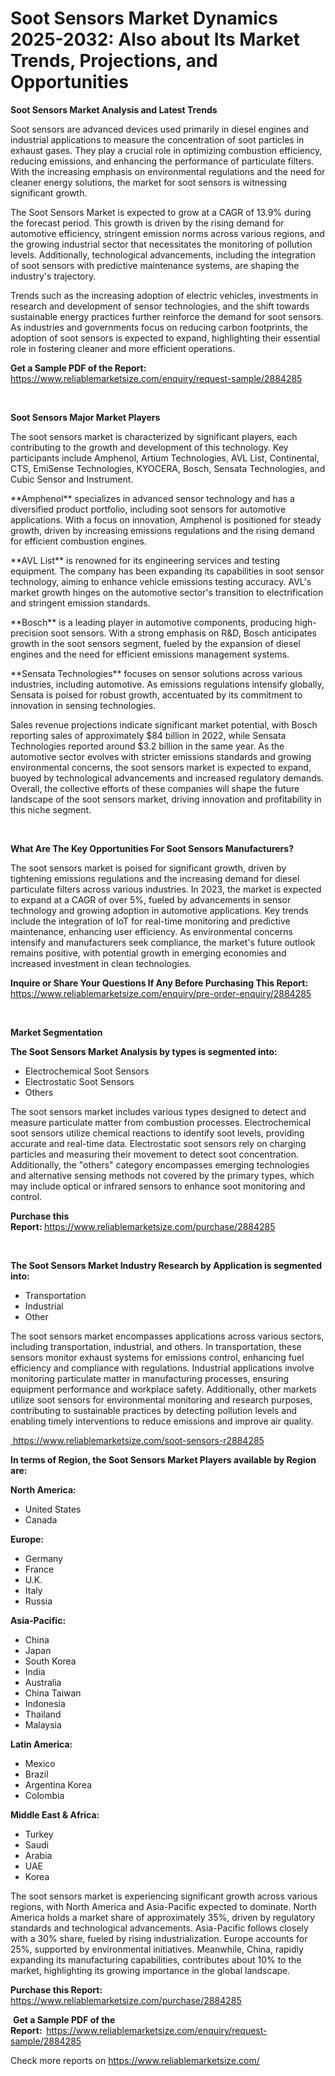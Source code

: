 <p><h1>Soot Sensors Market Dynamics 2025-2032: Also about Its Market Trends, Projections, and Opportunities</h1></p><p><strong>Soot Sensors Market Analysis and Latest Trends</strong></p>
<p><p>Soot sensors are advanced devices used primarily in diesel engines and industrial applications to measure the concentration of soot particles in exhaust gases. They play a crucial role in optimizing combustion efficiency, reducing emissions, and enhancing the performance of particulate filters. With the increasing emphasis on environmental regulations and the need for cleaner energy solutions, the market for soot sensors is witnessing significant growth.</p><p>The Soot Sensors Market is expected to grow at a CAGR of 13.9% during the forecast period. This growth is driven by the rising demand for automotive efficiency, stringent emission norms across various regions, and the growing industrial sector that necessitates the monitoring of pollution levels. Additionally, technological advancements, including the integration of soot sensors with predictive maintenance systems, are shaping the industry's trajectory. </p><p>Trends such as the increasing adoption of electric vehicles, investments in research and development of sensor technologies, and the shift towards sustainable energy practices further reinforce the demand for soot sensors. As industries and governments focus on reducing carbon footprints, the adoption of soot sensors is expected to expand, highlighting their essential role in fostering cleaner and more efficient operations.</p></p>
<p><strong>Get a Sample PDF of the Report:&nbsp;</strong> <a href="https://www.reliablemarketsize.com/enquiry/request-sample/2884285?utm_campaign=2307&utm_medium=2&utm_source=Github&utm_content=ia&utm_term=13032025&utm_id=soot-sensors">https://www.reliablemarketsize.com/enquiry/request-sample/2884285</a></p>
<p>&nbsp;</p>
<p><strong>Soot Sensors Major Market Players</strong></p>
<p><p>The soot sensors market is characterized by significant players, each contributing to the growth and development of this technology. Key participants include Amphenol, Artium Technologies, AVL List, Continental, CTS, EmiSense Technologies, KYOCERA, Bosch, Sensata Technologies, and Cubic Sensor and Instrument. </p><p>**Amphenol** specializes in advanced sensor technology and has a diversified product portfolio, including soot sensors for automotive applications. With a focus on innovation, Amphenol is positioned for steady growth, driven by increasing emissions regulations and the rising demand for efficient combustion engines.</p><p>**AVL List** is renowned for its engineering services and testing equipment. The company has been expanding its capabilities in soot sensor technology, aiming to enhance vehicle emissions testing accuracy. AVL's market growth hinges on the automotive sector's transition to electrification and stringent emission standards.</p><p>**Bosch** is a leading player in automotive components, producing high-precision soot sensors. With a strong emphasis on R&D, Bosch anticipates growth in the soot sensors segment, fueled by the expansion of diesel engines and the need for efficient emissions management systems.</p><p>**Sensata Technologies** focuses on sensor solutions across various industries, including automotive. As emissions regulations intensify globally, Sensata is poised for robust growth, accentuated by its commitment to innovation in sensing technologies.</p><p>Sales revenue projections indicate significant market potential, with Bosch reporting sales of approximately $84 billion in 2022, while Sensata Technologies reported around $3.2 billion in the same year. As the automotive sector evolves with stricter emissions standards and growing environmental concerns, the soot sensors market is expected to expand, buoyed by technological advancements and increased regulatory demands. Overall, the collective efforts of these companies will shape the future landscape of the soot sensors market, driving innovation and profitability in this niche segment.</p></p>
<p>&nbsp;</p>
<p><strong>What Are The Key Opportunities For Soot Sensors Manufacturers?</strong></p>
<p><p>The soot sensors market is poised for significant growth, driven by tightening emissions regulations and the increasing demand for diesel particulate filters across various industries. In 2023, the market is expected to expand at a CAGR of over 5%, fueled by advancements in sensor technology and growing adoption in automotive applications. Key trends include the integration of IoT for real-time monitoring and predictive maintenance, enhancing user efficiency. As environmental concerns intensify and manufacturers seek compliance, the market's future outlook remains positive, with potential growth in emerging economies and increased investment in clean technologies.</p></p>
<p><strong>Inquire or Share Your Questions If Any Before Purchasing This Report:</strong> <a href="https://www.reliablemarketsize.com/enquiry/pre-order-enquiry/2884285?utm_campaign=2307&utm_medium=2&utm_source=Github&utm_content=ia&utm_term=13032025&utm_id=soot-sensors">https://www.reliablemarketsize.com/enquiry/pre-order-enquiry/2884285</a></p>
<p>&nbsp;</p>
<p><strong>Market Segmentation</strong></p>
<p><strong>The Soot Sensors Market Analysis by types is segmented into:</strong></p>
<p><ul><li>Electrochemical Soot Sensors</li><li>Electrostatic Soot Sensors</li><li>Others</li></ul></p>
<p><p>The soot sensors market includes various types designed to detect and measure particulate matter from combustion processes. Electrochemical soot sensors utilize chemical reactions to identify soot levels, providing accurate and real-time data. Electrostatic soot sensors rely on charging particles and measuring their movement to detect soot concentration. Additionally, the "others" category encompasses emerging technologies and alternative sensing methods not covered by the primary types, which may include optical or infrared sensors to enhance soot monitoring and control.</p></p>
<p><strong>Purchase this Report:&nbsp;</strong><a href="https://www.reliablemarketsize.com/purchase/2884285?utm_campaign=2307&utm_medium=2&utm_source=Github&utm_content=ia&utm_term=13032025&utm_id=soot-sensors">https://www.reliablemarketsize.com/purchase/2884285</a></p>
<p>&nbsp;</p>
<p><strong>The Soot Sensors Market Industry Research by Application is segmented into:</strong></p>
<p><ul><li>Transportation</li><li>Industrial</li><li>Other</li></ul></p>
<p><p>The soot sensors market encompasses applications across various sectors, including transportation, industrial, and others. In transportation, these sensors monitor exhaust systems for emissions control, enhancing fuel efficiency and compliance with regulations. Industrial applications involve monitoring particulate matter in manufacturing processes, ensuring equipment performance and workplace safety. Additionally, other markets utilize soot sensors for environmental monitoring and research purposes, contributing to sustainable practices by detecting pollution levels and enabling timely interventions to reduce emissions and improve air quality.</p></p>
<p><a href="https://www.reliablemarketsize.com/soot-sensors-r2884285?utm_campaign=2307&utm_medium=2&utm_source=Github&utm_content=ia&utm_term=13032025&utm_id=soot-sensors">&nbsp;https://www.reliablemarketsize.com/soot-sensors-r2884285</a></p>
<p><strong>In terms of Region, the Soot Sensors Market Players available by Region are:</strong></p>
<p>
    <p> <strong> North America: </strong>
        <ul>
            <li>United States</li>
            <li>Canada</li>
        </ul>
        </p> 
    <p> <strong> Europe: </strong>
        <ul>
            <li>Germany</li>
            <li>France</li>
            <li>U.K.</li>
            <li>Italy</li>
            <li>Russia</li>
        </ul>
        </p> 
    <p> <strong> Asia-Pacific: </strong>
        <ul>
            <li>China</li>
            <li>Japan</li>
            <li>South Korea</li>
            <li>India</li>
            <li>Australia</li>
            <li>China Taiwan</li>
            <li>Indonesia</li>
            <li>Thailand</li>
            <li>Malaysia</li>
        </ul>
        </p> 
    <p> <strong> Latin America: </strong>
        <ul>
            <li>Mexico</li>
            <li>Brazil</li>
            <li>Argentina Korea</li>
            <li>Colombia</li>
        </ul>
        </p> 
    <p> <strong> Middle East & Africa: </strong>
        <ul>
            <li>Turkey</li>
            <li>Saudi</li>
            <li>Arabia</li>
            <li>UAE</li>
            <li>Korea</li>
        </ul>
    </p>
    </p>
<p><p>The soot sensors market is experiencing significant growth across various regions, with North America and Asia-Pacific expected to dominate. North America holds a market share of approximately 35%, driven by regulatory standards and technological advancements. Asia-Pacific follows closely with a 30% share, fueled by rising industrialization. Europe accounts for 25%, supported by environmental initiatives. Meanwhile, China, rapidly expanding its manufacturing capabilities, contributes about 10% to the market, highlighting its growing importance in the global landscape.</p></p>
<p><strong>Purchase this Report: </strong><a href="https://www.reliablemarketsize.com/purchase/2884285?utm_campaign=2307&utm_medium=2&utm_source=Github&utm_content=ia&utm_term=13032025&utm_id=soot-sensors">https://www.reliablemarketsize.com/purchase/2884285</a></p>
<p>&nbsp;<strong>Get a Sample PDF of the Report:&nbsp;&nbsp;</strong><a href="https://www.reliablemarketsize.com/enquiry/request-sample/2884285?utm_campaign=2307&utm_medium=2&utm_source=Github&utm_content=ia&utm_term=13032025&utm_id=soot-sensors">https://www.reliablemarketsize.com/enquiry/request-sample/2884285</a></p>
<p><strong></strong></p>
<p>Check more reports on <a href="https://www.reliablemarketsize.com/?utm_campaign=2307&utm_medium=2&utm_source=Github&utm_content=ia&utm_term=13032025&utm_id=soot-sensors">https://www.reliablemarketsize.com/</a></p>